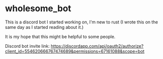 # wholesome_bot

This is a discord bot I started working on, I'm new to rust (I wrote this on the same day as I started reading about it.)

It is my hope that this might be helpful to some people.

Discord bot invite link: https://discordapp.com/api/oauth2/authorize?client_id=554620666767474689&permissions=67161088&scope=bot
